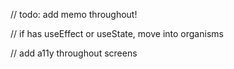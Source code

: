 // todo: add memo throughout!

// if has useEffect or useState, move into organisms

// add a11y throughout screens
